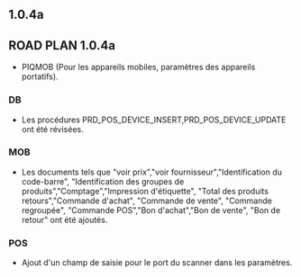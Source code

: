 ## 1.0.4a
## ROAD PLAN 1.0.4a
- PIQMOB (Pour les appareils mobiles, paramètres des appareils portatifs).
### DB
- Les procédures PRD_POS_DEVICE_INSERT,PRD_POS_DEVICE_UPDATE ont été révisées.
### MOB
- Les documents tels que "voir prix","voir fournisseur","Identification du code-barre", "Identification des groupes de produits","Comptage","Impression d'étiquette", "Total des produits retours","Commande d'achat", "Commande de vente", "Commande regroupée", "Commande POS","Bon d'achat","Bon de vente", "Bon de retour" ont été ajoutés.
### POS
- Ajout d'un champ de saisie pour le port du scanner dans les paramètres.